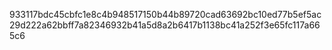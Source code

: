 933117bdc45cbfc1e8c4b948517150b44b89720cad63692bc10ed77b5ef5ac29d222a62bbff7a82346932b41a5d8a2b6417b1138bc41a252f3e65fc117a665c6
